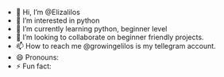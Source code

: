 - 👋 Hi, I’m @Elizalilos
- 👀 I’m interested in python
- 🌱 I’m currently learning python, beginner level
- 💞️ I’m looking to collaborate on beginner friendly projects.
- 📫 How to reach me @growingelilos is my tellegram account.
- 😄 Pronouns: 
- ⚡ Fun fact:

<!---
Elizalilos/Elizalilos is a ✨ special ✨ repository because its `README.md` (this file) appears on your GitHub profile.
You can click the Preview link to take a look at your changes.
--->
